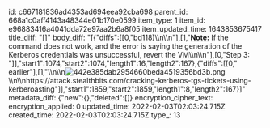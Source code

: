 id: c667181836ad4353ad694eea92cba698
parent_id: 668a1c0aff4143a48344e01b170e0599
item_type: 1
item_id: e96883416a4041dda72e97aa2b6a8f05
item_updated_time: 1643853675417
title_diff: "[]"
body_diff: "[{\"diffs\":[[0,\"bd118)\\\n\\\n\"],[1,\"<ins>**Note:**</ins> If the command does not work, and the error is saying the generation of the Kerberos credentials was unsuccessful, revert the VM\\\n\\\n\"],[0,\"Step 3: \"]],\"start1\":1074,\"start2\":1074,\"length1\":16,\"length2\":167},{\"diffs\":[[0,\" earlier\"],[1,\"\\\n\\\n![442e385dab2954660beda4519356bd3b.png](:/a85de7a1e17b4eaa9cf1dde2d1fff6fe)\\\n\\\nhttps://attack.stealthbits.com/cracking-kerberos-tgs-tickets-using-kerberoasting\"]],\"start1\":1859,\"start2\":1859,\"length1\":8,\"length2\":167}]"
metadata_diff: {"new":{},"deleted":[]}
encryption_cipher_text: 
encryption_applied: 0
updated_time: 2022-02-03T02:03:24.715Z
created_time: 2022-02-03T02:03:24.715Z
type_: 13
